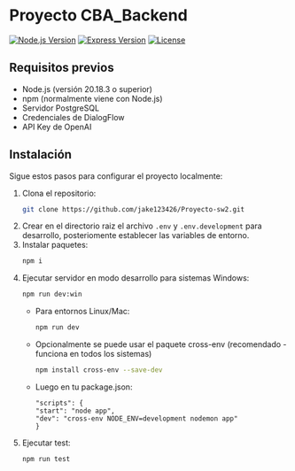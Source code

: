 
# Proyecto CBA_Backend

[![Node.js Version](https://img.shields.io/badge/node-%3E%3D%2020.18.3-brightgreen)](https://nodejs.org/)
[![Express Version](https://img.shields.io/badge/express-%5E4.18.2-blue)](https://expressjs.com/)
[![License](https://img.shields.io/badge/license-MIT-green)](LICENSE)

## Requisitos previos

- Node.js (versión 20.18.3 o superior)
- npm (normalmente viene con Node.js)
- Servidor PostgreSQL
- Credenciales de DialogFlow
- API Key de OpenAI

## Instalación

Sigue estos pasos para configurar el proyecto localmente:

1. Clona el repositorio:
   ```bash
   git clone https://github.com/jake123426/Proyecto-sw2.git
   ```
2. Crear en el directorio raiz el archivo `.env` y `.env.development` para desarrollo, posteriomente establecer las variables de entorno.
3. Instalar paquetes:
    ```bash
    npm i
    ```
4. Ejecutar servidor en modo desarrollo para sistemas Windows:
    ```bash
    npm run dev:win
    ```
    - Para entornos Linux/Mac:
        ```bash    
        npm run dev
        ```
    - Opcionalmente se puede usar el paquete cross-env (recomendado - funciona en todos los sistemas)    
        ```bash
        npm install cross-env --save-dev
        ```
    - Luego en tu package.json:
        ```
        "scripts": {
        "start": "node app",
        "dev": "cross-env NODE_ENV=development nodemon app"
        }
        ```
5. Ejecutar test:
    ```bash
    npm run test
    ```